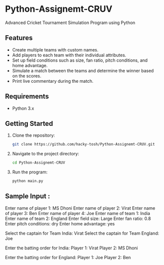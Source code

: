 # Python-Assignemt-CRUV
Advanced Cricket Tournament Simulation Program using Python

## Features
- Create multiple teams with custom names.
- Add players to each team with their individual attributes.
- Set up field conditions such as size, fan ratio, pitch conditions, and home advantage.
- Simulate a match between the teams and determine the winner based on the scores.
- Print live commentary during the match.

## Requirements

- Python 3.x

## Getting Started

1. Clone the repository:

   ```bash
   git clone https://github.com/hacky-tosh/Python-Assignemt-CRUV.git


2. Navigate to the project directory:
   
   ```bash
   cd Python-Assignemt-CRUV

3. Run the program:

   ```bash
   python main.py

## Sample Input : 

Enter name of player 1: MS Dhoni
Enter name of player 2: Virat
Enter name of player 3: Ben
Enter name of player 4: Joe
Enter name of team 1: India
Enter name of team 2: England
Enter field size: Large
Enter fan ratio: 0.8
Enter pitch conditions: dry
Enter home advantage: yes

Select the captain for Team India: Virat
Select the captain for Team England: Joe

Enter the batting order for India:
Player 1: Virat
Player 2: MS Dhoni

Enter the batting order for England:
Player 1: Joe
Player 2: Ben


